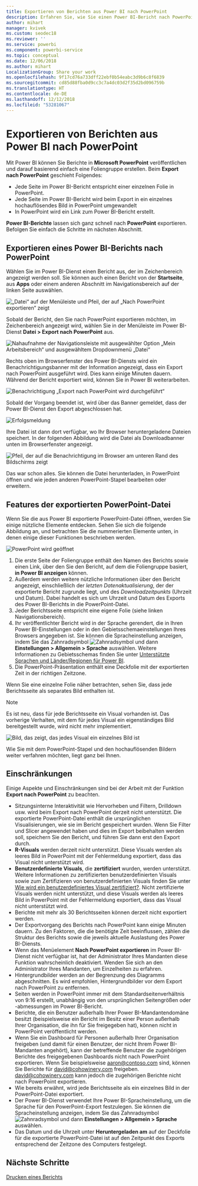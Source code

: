 ```yaml
---
title: Exportieren von Berichten aus Power BI nach PowerPoint
description: Erfahren Sie, wie Sie einen Power BI-Bericht nach PowerPoint exportieren.
author: mihart
manager: kvivek
ms.custom: seodec18
ms.reviewer: ''
ms.service: powerbi
ms.component: powerbi-service
ms.topic: conceptual
ms.date: 12/06/2018
ms.author: mihart
LocalizationGroup: Share your work
ms.openlocfilehash: 9f17cd76a733dff22ebf0b54eabc3d9b6c8f6839
ms.sourcegitcommit: cd85d88fba0d9cc3c7a4dc03d2f35d2bd096759b
ms.translationtype: HT
ms.contentlocale: de-DE
ms.lasthandoff: 12/12/2018
ms.locfileid: "53281067"
---
```

# <a name="export-reports-from-power-bi-to-powerpoint"></a>Exportieren von Berichten aus Power BI nach PowerPoint
Mit Power BI können Sie Berichte in **Microsoft PowerPoint** veröffentlichen und darauf basierend einfach eine Foliengruppe erstellen. Beim **Export nach PowerPoint** geschieht Folgendes:

* Jede Seite im Power BI-Bericht entspricht einer einzelnen Folie in PowerPoint.
* Jede Seite im Power BI-Bericht wird beim Export in ein einzelnes hochauflösendes Bild in PowerPoint umgewandelt <!-- * The filters and slicers settings that you added to the report are preserved. -->
* In PowerPoint wird ein Link zum Power BI-Bericht erstellt. 

**Power BI-Berichte** lassen sich ganz schnell nach **PowerPoint** exportieren. Befolgen Sie einfach die Schritte im nächsten Abschnitt.

## <a name="how-to-export-your-power-bi-report-to-powerpoint"></a>Exportieren eines Power BI-Berichts nach PowerPoint
Wählen Sie im Power BI-Dienst einen Bericht aus, der im Zeichenbereich angezeigt werden soll. Sie können auch einen Bericht von der **Startseite**, aus **Apps** oder einem anderen Abschnitt im Navigationsbereich auf der linken Seite auswählen.

![„Datei“ auf der Menüleiste und Pfeil, der auf „Nach PowerPoint exportieren“ zeigt](media/end-user-powerpoint/power-bi-publish.png)

Sobald der Bericht, den Sie nach PowerPoint exportieren möchten, im Zeichenbereich angezeigt wird, wählen Sie in der Menüleiste im Power BI-Dienst **Datei > Export nach PowerPoint** aus.

![Nahaufnahme der Navigationsleiste mit ausgewählter Option „Mein Arbeitsbereich“ und ausgewähltem Dropdownmenü „Datei“](media/end-user-powerpoint/powerbi_to_powerpoint_1.png)

Rechts oben im Browserfenster des Power BI-Diensts wird ein Benachrichtigungsbanner mit der Information angezeigt, dass ein Export nach PowerPoint ausgeführt wird. Dies kann einige Minuten dauern. Während der Bericht exportiert wird, können Sie in Power BI weiterarbeiten.

![Benachrichtigung „Export nach PowerPoint wird durchgeführt“](media/end-user-powerpoint/powerbi_to_powerpoint_2.png)

Sobald der Vorgang beendet ist, wird über das Banner gemeldet, dass der Power BI-Dienst den Export abgeschlossen hat.

![Erfolgsmeldung](media/end-user-powerpoint/powerbi_to_powerpoint_3.png)

Ihre Datei ist dann dort verfügbar, wo Ihr Browser heruntergeladene Dateien speichert. In der folgenden Abbildung wird die Datei als Downloadbanner unten im Browserfenster angezeigt.

![Pfeil, der auf die Benachrichtigung im Browser am unteren Rand des Bildschirms zeigt](media/end-user-powerpoint/powerbi_to_powerpoint_4.png)

Das war schon alles. Sie können die Datei herunterladen, in PowerPoint öffnen und wie jeden anderen PowerPoint-Stapel bearbeiten oder erweitern.

## <a name="checking-out-your-exported-powerpoint-file"></a>Features der exportierten PowerPoint-Datei
Wenn Sie die aus Power BI exportierte PowerPoint-Datei öffnen, werden Sie einige nützliche Elemente entdecken. Sehen Sie sich die folgende Abbildung an, und betrachten Sie die nummerierten Elemente unten, in denen einige dieser Funktionen beschrieben werden.

![PowerPoint wird geöffnet](media/end-user-powerpoint/powerbi_to_powerpoint_5.png)

1. Die erste Seite der Foliengruppe enthält den Namen des Berichts sowie einen Link, über den Sie den Bericht, auf dem die Foliengruppe basiert, **in Power BI anzeigen** können.
2. Außerdem werden weitere nützliche Informationen über den Bericht angezeigt, einschließlich der *letzten Datenaktualisierung*, der der exportierte Bericht zugrunde liegt, und des *Downloadzeitpunkts* (Uhrzeit und Datum). Dabei handelt es sich um Uhrzeit und Datum des Exports des Power BI-Berichts in die PowerPoint-Datei.
3. Jeder Berichtsseite entspricht eine eigene Folie (siehe linken Navigationsbereich). 
4. Ihr veröffentlichter Bericht wird in der Sprache gerendert, die in Ihren Power BI-Einstellungen oder in den Gebietsschemaeinstellungen Ihres Browsers angegeben ist. Sie können die Spracheinstellung anzeigen, indem Sie das Zahnradsymbol ![Zahnradsymbol](media/end-user-powerpoint/power-bi-settings-icon.png) und dann **Einstellungen > Allgemein > Sprache** auswählen. Weitere Informationen zu Gebietsschemas finden Sie unter [Unterstützte Sprachen und Länder/Regionen für Power BI](../supported-languages-countries-regions.md).
5. Die PowerPoint-Präsentation enthält eine Deckfolie mit der exportierten Zeit in der richtigen Zeitzone.

Wenn Sie eine einzelne Folie näher betrachten, sehen Sie, dass jede Berichtsseite als separates Bild enthalten ist.

>[!NOTE]
> Es ist neu, dass für jede Berichtsseite ein Visual vorhanden ist. Das vorherige Verhalten, mit dem für jedes Visual ein eigenständiges Bild bereitgestellt wurde, wird nicht mehr implementiert. 
 

![Bild, das zeigt, das jedes Visual ein einzelnes Bild ist](media/end-user-powerpoint/powerbi_to_powerpoint_6.png)

Wie Sie mit dem PowerPoint-Stapel und den hochauflösenden Bildern weiter verfahren möchten, liegt ganz bei Ihnen.

## <a name="limitations"></a>Einschränkungen
Einige Aspekte und Einschränkungen sind bei der Arbeit mit der Funktion **Export nach PowerPoint** zu beachten.

* Sitzungsinterne Interaktivität wie Hervorheben und Filtern, Drilldown usw. wird beim Export nach PowerPoint derzeit nicht unterstützt. Die exportierte PowerPoint-Datei enthält die ursprünglichen Visualisierungen, wie sie im Bericht gespeichert wurden. Wenn Sie Filter und Slicer angewendet haben und dies im Export beibehalten werden soll, speichern Sie den Bericht, und führen Sie dann erst den Export durch.
* **R-Visuals** werden derzeit nicht unterstützt. Diese Visuals werden als leeres Bild in PowerPoint mit der Fehlermeldung exportiert, dass das Visual nicht unterstützt wird.
* **Benutzerdefinierte Visuals**, die **zertifiziert** wurden, werden unterstützt. Weitere Informationen zu zertifizierten benutzerdefinierten Visuals sowie zum Zertifizieren von benutzerdefinierten Visuals finden Sie unter [Wie wird ein benutzerdefiniertes Visual zertifiziert?](../power-bi-custom-visuals-certified.md). Nicht zertifizierte Visuals werden nicht unterstützt, und diese Visuals werden als leeres Bild in PowerPoint mit der Fehlermeldung exportiert, dass das Visual nicht unterstützt wird.
* Berichte mit mehr als 30 Berichtsseiten können derzeit nicht exportiert werden.
* Der Exportvorgang des Berichts nach PowerPoint kann einige Minuten dauern. Zu den Faktoren, die die benötigte Zeit beeinflussen, zählen die Struktur des Berichts sowie die jeweils aktuelle Auslastung des Power BI-Diensts.
* Wenn das Menüelement **Nach PowerPoint exportieren** im Power BI-Dienst nicht verfügbar ist, hat der Administrator Ihres Mandanten diese Funktion wahrscheinlich deaktiviert. Wenden Sie sich an den Administrator Ihres Mandanten, um Einzelheiten zu erfahren.
* Hintergrundbilder werden an der Begrenzung des Diagramms abgeschnitten. Es wird empfohlen, Hintergrundbilder vor dem Export nach PowerPoint zu entfernen.
* Seiten werden in PowerPoint immer mit dem Standardseitenverhältnis von 9:16 erstellt, unabhängig von den ursprünglichen Seitengrößen oder -abmessungen im Power BI-Bericht.
* Berichte, die ein Benutzer außerhalb Ihrer Power BI-Mandantendomäne besitzt (beispielsweise ein Bericht im Besitz einer Person außerhalb Ihrer Organisation, die ihn für Sie freigegeben hat), können nicht in PowerPoint veröffentlicht werden.
* Wenn Sie ein Dashboard für Personen außerhalb Ihrer Organisation freigeben (und damit für einen Benutzer, der nicht Ihrem Power BI-Mandanten angehört), kann der betreffende Benutzer die zugehörigen Berichte des freigegebenen Dashboards nicht nach PowerPoint exportieren. Wenn Sie beispielsweise aaron@contoso.com sind, können Sie Berichte für david@cohowinery.com freigeben. david@cohowinery.com kann jedoch die zugehörigen Berichte nicht nach PowerPoint exportieren.
* Wie bereits erwähnt, wird jede Berichtsseite als ein einzelnes Bild in der PowerPoint-Datei exportiert.
* Der Power BI-Dienst verwendet Ihre Power BI-Spracheinstellung, um die Sprache für den PowerPoint-Export festzulegen. Sie können die Spracheinstellung anzeigen, indem Sie das Zahnradsymbol ![Zahnradsymbol](media/end-user-powerpoint/power-bi-settings-icon.png) und dann **Einstellungen > Allgemein > Sprache** auswählen.
* Das Datum und die Uhrzeit unter **Heruntergeladen am** auf der Deckfolie für die exportierte PowerPoint-Datei ist auf den Zeitpunkt des Exports entsprechend der Zeitzone des Computers festgelegt.

## <a name="next-steps"></a>Nächste Schritte
[Drucken eines Berichts](end-user-print.md)